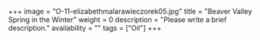 +++
image = "O-11-elizabethmalarawieczorek05.jpg"
title = "Beaver Valley Spring in the Winter"
weight = 0
description = "Please write a brief description."
availability = ""
tags = ["Oil"]
+++
